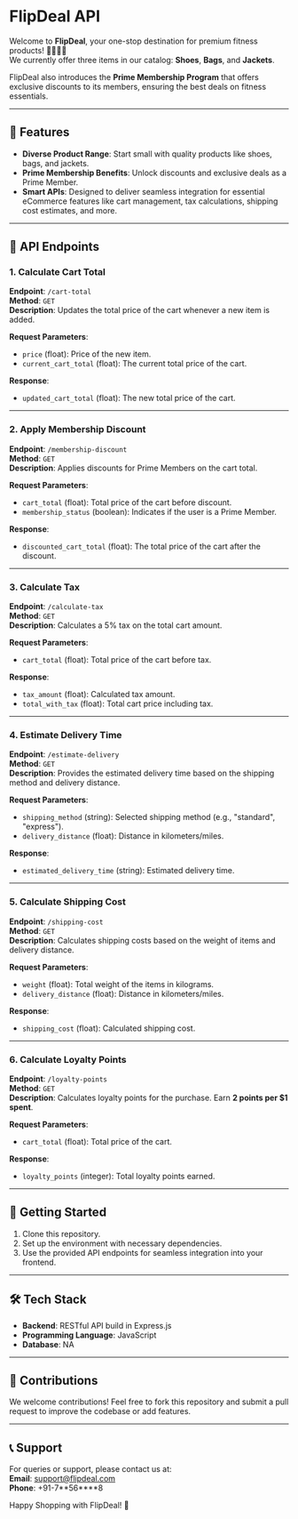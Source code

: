 # FlipDeal API

Welcome to **FlipDeal**, your one-stop destination for premium fitness products! 🚴‍♂️🏋️‍♀️  
We currently offer three items in our catalog: **Shoes**, **Bags**, and **Jackets**.

FlipDeal also introduces the **Prime Membership Program** that offers exclusive discounts to its members, ensuring the best deals on fitness essentials.

---

## 📜 Features

- **Diverse Product Range**: Start small with quality products like shoes, bags, and jackets.
- **Prime Membership Benefits**: Unlock discounts and exclusive deals as a Prime Member.
- **Smart APIs**: Designed to deliver seamless integration for essential eCommerce features like cart management, tax calculations, shipping cost estimates, and more.

---

## 📘 API Endpoints

### 1. **Calculate Cart Total**

**Endpoint**: `/cart-total`  
**Method**: `GET`  
**Description**: Updates the total price of the cart whenever a new item is added.

**Request Parameters**:

- `price` (float): Price of the new item.
- `current_cart_total` (float): The current total price of the cart.

**Response**:

- `updated_cart_total` (float): The new total price of the cart.

---

### 2. **Apply Membership Discount**

**Endpoint**: `/membership-discount`  
**Method**: `GET`  
**Description**: Applies discounts for Prime Members on the cart total.

**Request Parameters**:

- `cart_total` (float): Total price of the cart before discount.
- `membership_status` (boolean): Indicates if the user is a Prime Member.

**Response**:

- `discounted_cart_total` (float): The total price of the cart after the discount.

---

### 3. **Calculate Tax**

**Endpoint**: `/calculate-tax`  
**Method**: `GET`  
**Description**: Calculates a 5% tax on the total cart amount.

**Request Parameters**:

- `cart_total` (float): Total price of the cart before tax.

**Response**:

- `tax_amount` (float): Calculated tax amount.
- `total_with_tax` (float): Total cart price including tax.

---

### 4. **Estimate Delivery Time**

**Endpoint**: `/estimate-delivery`  
**Method**: `GET`  
**Description**: Provides the estimated delivery time based on the shipping method and delivery distance.

**Request Parameters**:

- `shipping_method` (string): Selected shipping method (e.g., "standard", "express").
- `delivery_distance` (float): Distance in kilometers/miles.

**Response**:

- `estimated_delivery_time` (string): Estimated delivery time.

---

### 5. **Calculate Shipping Cost**

**Endpoint**: `/shipping-cost`  
**Method**: `GET`  
**Description**: Calculates shipping costs based on the weight of items and delivery distance.

**Request Parameters**:

- `weight` (float): Total weight of the items in kilograms.
- `delivery_distance` (float): Distance in kilometers/miles.

**Response**:

- `shipping_cost` (float): Calculated shipping cost.

---

### 6. **Calculate Loyalty Points**

**Endpoint**: `/loyalty-points`  
**Method**: `GET`  
**Description**: Calculates loyalty points for the purchase. Earn **2 points per $1 spent**.

**Request Parameters**:

- `cart_total` (float): Total price of the cart.

**Response**:

- `loyalty_points` (integer): Total loyalty points earned.

---

## 🚀 Getting Started

1. Clone this repository.
2. Set up the environment with necessary dependencies.
3. Use the provided API endpoints for seamless integration into your frontend.

---

## 🛠️ Tech Stack

- **Backend**: RESTful API build in Express.js
- **Programming Language**: JavaScript
- **Database**: NA

---

## 🌟 Contributions

We welcome contributions! Feel free to fork this repository and submit a pull request to improve the codebase or add features.

---

## 📞 Support

For queries or support, please contact us at:  
**Email**: support@flipdeal.com  
**Phone**: +91-7**56\*\***8

Happy Shopping with FlipDeal! 🎉